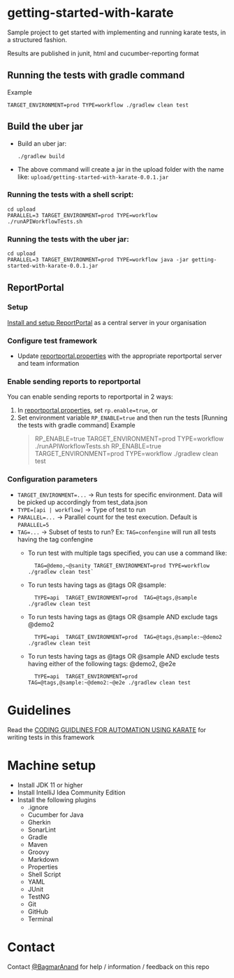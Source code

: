 # getting-started-with-karate
Sample project to get started with implementing and running karate tests, in a structured fashion.

Results are published in junit, html and cucumber-reporting format

## Running the tests with gradle command

Example
    
    TARGET_ENVIRONMENT=prod TYPE=workflow ./gradlew clean test

## Build the uber jar

- Build an uber jar:

  `./gradlew build`

- The above command will create a jar in the upload folder with the name like: `upload/getting-started-with-karate-0.0.1.jar`

### Running the tests with a shell script:

    cd upload 
    PARALLEL=3 TARGET_ENVIRONMENT=prod TYPE=workflow ./runAPIWorkflowTests.sh

### Running the tests with the uber jar:

    cd upload 
    PARALLEL=3 TARGET_ENVIRONMENT=prod TYPE=workflow java -jar getting-started-with-karate-0.0.1.jar

## ReportPortal
### Setup
[Install and setup ReportPortal](https://reportportal.io/installation) as a central server in your organisation

### Configure test framework
* Update [reportportal.properties](./src/test/resources/reportportal.properties) with the appropriate reportportal server and team information

### Enable sending reports to reportportal
You can enable sending reports to reportportal in 2 ways:
1. In [reportportal.properties](./src/test/resources/reportportal.properties), set `rp.enable=true`, or
2. Set environment variable `RP_ENABLE=true` and then run the tests [Running the tests with gradle command]
    Example
    > RP_ENABLE=true TARGET_ENVIRONMENT=prod TYPE=workflow ./runAPIWorkflowTests.sh
    > RP_ENABLE=true TARGET_ENVIRONMENT=prod TYPE=workflow ./gradlew clean test


### Configuration parameters

* `TARGET_ENVIRONMENT=...` -> Run tests for specific environment. Data will be picked up accordingly from test_data.json
* `TYPE=[api | workflow]` -> Type of test to run
* `PARALLEL=...` -> Parallel count for the test execution. Default is `PARALLEL=5`
* `TAG=...` -> Subset of tests to run? Ex: `TAG=confengine` will run all tests having the tag confengine
    * To run test with multiple tags specified, you can use a command like:
  
            TAG=@demo,~@sanity TARGET_ENVIRONMENT=prod TYPE=workflow ./gradlew clean test`

    * To run tests having tags as @tags OR @sample:
  
            TYPE=api  TARGET_ENVIRONMENT=prod  TAG=@tags,@sample ./gradlew clean test
  
    * To run tests having tags as @tags OR @sample AND exclude tags @demo2
  
            TYPE=api  TARGET_ENVIRONMENT=prod  TAG=@tags,@sample:~@demo2 ./gradlew clean test
    
    * To run tests having tags as @tags OR @sample AND exclude tests having either of the following tags: @demo2, @e2e

            TYPE=api  TARGET_ENVIRONMENT=prod  TAG=@tags,@sample:~@demo2:~@e2e ./gradlew clean test


# Guidelines 
Read the [CODING GUIDLINES FOR AUTOMATION USING KARATE](READMEGuideline.md) for writing tests in this framework

# Machine setup

* Install JDK 11 or higher
* Install IntelliJ Idea Community Edition
* Install the following plugins
  * .ignore
  * Cucumber for Java
  * Gherkin
  * SonarLint
  * Gradle
  * Maven
  * Groovy
  * Markdown
  * Properties
  * Shell Script
  * YAML
  * JUnit
  * TestNG
  * Git
  * GitHub
  * Terminal

# Contact
Contact [@BagmarAnand](https://twitter.com/BagmarAnand) for help / information / feedback on this repo
